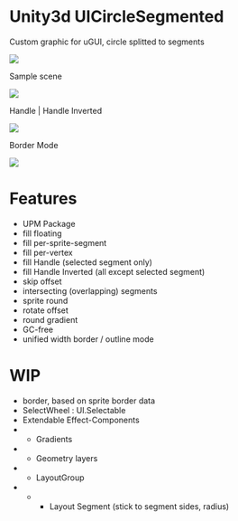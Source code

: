 # Unity3d UICircleSegmented
Custom graphic for uGUI, circle splitted to segments 

![](https://github.com/mitay-walle/Unity3d-UICircleSegmented/blob/master/Documentation/Inspector_preview.png)

Sample scene

![](https://github.com/mitay-walle/Unity3d-UICircleSegmented/blob/master/Documentation/samples_animated.gif)

Handle | Handle Inverted

![](https://github.com/mitay-walle/Unity3d-UICircleSegmented/blob/master/Documentation/wheel_select.gif)

Border Mode

![](https://github.com/mitay-walle/Unity3d-UICircleSegmented/blob/master/Documentation/border%20example.png)
# Features
- UPM Package
- fill floating
- fill per-sprite-segment
- fill per-vertex
- fill Handle (selected segment only)
- fill Handle Inverted (all except selected segment)
- skip offset
- intersecting (overlapping) segments
- sprite round
- rotate offset
- round gradient
- GC-free
- unified width border / outline mode
# WIP
- border, based on sprite border data
- SelectWheel : UI.Selectable
- Extendable Effect-Components
- - Gradients
- - Geometry layers
- - LayoutGroup
- - - Layout Segment (stick to segment sides, radius)

